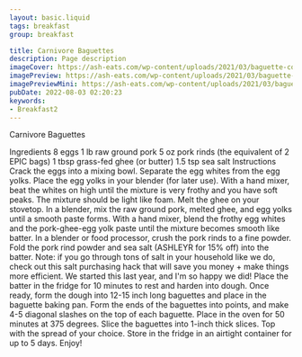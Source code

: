 ```yaml
---
layout: basic.liquid
tags: breakfast
group: breakfast

title: Carnivore Baguettes
description: Page description
imageCover: https://ash-eats.com/wp-content/uploads/2021/03/baguette-cover-226x300.jpg
imagePreview: https://ash-eats.com/wp-content/uploads/2021/03/baguette-cover-226x300.jpg
imagePreviewMini: https://ash-eats.com/wp-content/uploads/2021/03/baguette-cover-226x300.jpg
pubDate: 2022-08-03 02:20:23
keywords:
- Breakfast2
---
```


Carnivore Baguettes

Ingredients
8 eggs
1 lb raw ground pork
5 oz pork rinds (the equivalent of 2 EPIC bags)
1 tbsp grass-fed ghee (or butter)
1.5 tsp sea salt
Instructions
Crack the eggs into a mixing bowl. Separate the egg whites from the egg yolks. Place the egg yolks in your blender (for later use).
With a hand mixer, beat the whites on high until the mixture is very frothy and you have soft peaks. The mixture should be light like foam.
Melt the ghee on your stovetop.
In a blender, mix the raw ground pork, melted ghee, and egg yolks until a smooth paste forms.
With a hand mixer, blend the frothy egg whites and the pork-ghee-egg yolk paste until the mixture becomes smooth like batter.
In a blender or food processor, crush the pork rinds to a fine powder.
Fold the pork rind powder and sea salt (ASHLEYR for 15% off) into the batter.
Note: if you go through tons of salt in your household like we do, check out this salt purchasing hack that will save you money + make things more efficient. We started this last year, and I'm so happy we did!
Place the batter in the fridge for 10 minutes to rest and harden into dough.
Once ready, form the dough into 12-15 inch long baguettes and place in the baguette baking pan.
Form the ends of the baguettes into points, and make 4-5 diagonal slashes on the top of each baguette.
Place in the oven for 50 minutes at 375 degrees.
Slice the baguettes into 1-inch thick slices. Top with the spread of your choice.
Store in the fridge in an airtight container for up to 5 days. Enjoy!
